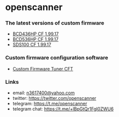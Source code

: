 # openscanner

### The latest versions of custom firmware
- [BCD436HP CF 1.99.17](https://github.com/x27/openscanner/tree/main/uniden/bcd436hp/fw/mod)
- [BCD536HP CF 1.99.17](https://github.com/x27/openscanner/tree/main/uniden/bcd536hp/fw/mod)
- [SDS100 CF 1.99.17](https://github.com/x27/openscanner/tree/main/uniden/sds100/fw/mod)

### Custom firmware configuration software
- [Custom Firmware Tuner CFT](https://github.com/x27/CFT)

### Links

- email: n3617400@yahoo.com
- twitter:  https://twitter.com/openscanner
- telegram: https://t.me/openscanner
- telegram chat: https://t.me/+lBpGtQr1FgI0ZWU6
